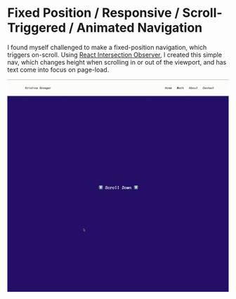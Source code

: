 # Fixed Position / Responsive / Scroll-Triggered / Animated Navigation 

I found myself challenged to make a fixed-position navigation, which triggers on-scroll. Using [React Intersection Observer](https://github.com/thebuilder/react-intersection-observer), I created this simple nav, which changes height when scrolling in or out of the viewport, and has text come into focus on page-load.

![Image of app, which animates the navigation depending on scroll behaviour](https://github.com/kr1st1nagr03g3r/react-intersection-observer-navigation-next-js/blob/master/assets/scroll-example.gif?raw=true "Scroll animation")
